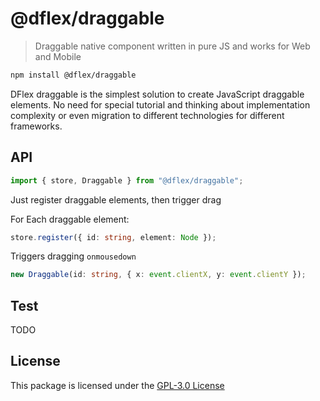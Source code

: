 # @dflex/draggable

> Draggable native component written in pure JS and works for Web and Mobile

```bash
npm install @dflex/draggable
```

DFlex draggable is the simplest solution to create JavaScript draggable
elements. No need for special tutorial and thinking about implementation
complexity or even migration to different technologies for different frameworks.

## API

```js
import { store, Draggable } from "@dflex/draggable";
```

Just register draggable elements, then trigger drag

For Each draggable element:

```ts
store.register({ id: string, element: Node });
```

Triggers dragging `onmousedown`

```ts
new Draggable(id: string, { x: event.clientX, y: event.clientY });
```

## Test

TODO

## License

This package is licensed under the [GPL-3.0 License](https://github.com/jalal246/dflex/tree/master/packages/draggable/LICENSE)
